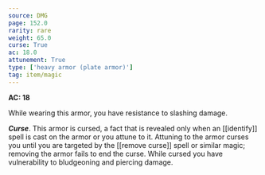 ```yaml
---
source: DMG
page: 152.0
rarity: rare
weight: 65.0
curse: True
ac: 18.0
attunement: True
type: ['heavy armor (plate armor)']
tag: item/magic
---
```


**AC: 18**

While wearing this armor, you have resistance to slashing damage.

**_Curse_**. This armor is cursed, a fact that is revealed only when an [[identify]] spell is cast on the armor or you attune to it. Attuning to the armor curses you until you are targeted by the [[remove curse]] spell or similar magic; removing the armor fails to end the curse. While cursed you have vulnerability to bludgeoning and piercing damage.


